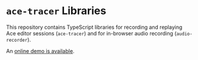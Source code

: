 # `ace-tracer` Libraries

This repository contains TypeScript libraries for recording and replaying Ace editor sessions (`ace-tracer`) and for in-browser audio recording (`audio-recorder`).

An [online demo is available](https://cs124-illinois.github.io/ace-tracer/).
